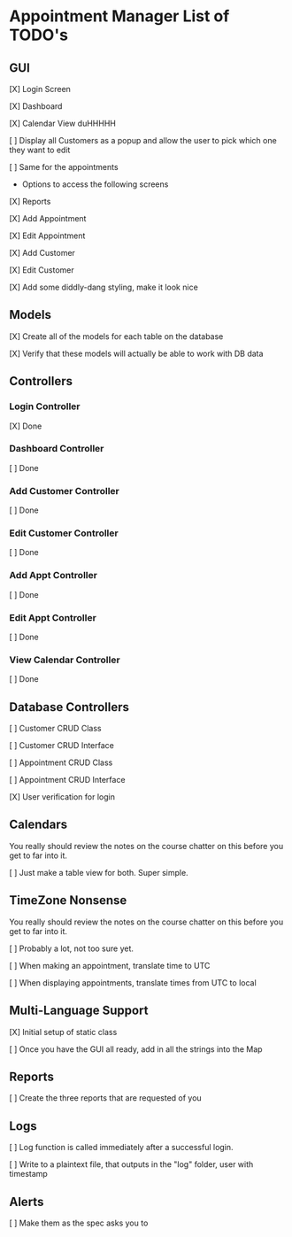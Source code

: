 # Appointment Manager List of TODO's

## GUI

[X] Login Screen

[X] Dashboard

[X] Calendar View duHHHHH

[ ] Display all Customers as a popup and allow the user to pick which one they want to edit

[ ] Same for the appointments
    
- Options to access the following screens

[X] Reports

[X] Add Appointment

[X] Edit Appointment

[X] Add Customer

[X] Edit Customer

[X] Add some diddly-dang styling, make it look nice


## Models

[X] Create all of the models for each table on the database

[X] Verify that these models will actually be able to work with DB data


## Controllers


### Login Controller

[X] Done


### Dashboard Controller

[ ] Done


### Add Customer Controller

[ ] Done


### Edit Customer Controller

[ ] Done


### Add Appt Controller

[ ] Done


### Edit Appt Controller

[ ] Done


### View Calendar Controller

[ ] Done


## Database Controllers

[ ] Customer CRUD Class

[ ] Customer CRUD Interface

[ ] Appointment CRUD Class

[ ] Appointment CRUD Interface

[X] User verification for login


## Calendars

You really should review the notes on the course chatter on this before you get
to far into it.

[ ] Just make a table view for both. Super simple.

## TimeZone Nonsense

You really should review the notes on the course chatter on this before you get
to far into it.

[ ] Probably a lot, not too sure yet.

[ ] When making an appointment, translate time to UTC

[ ] When displaying appointments, translate times from UTC to local



## Multi-Language Support

[X] Initial setup of static class

[ ] Once you have the GUI all ready, add in all the strings into the Map


## Reports

[ ] Create the three reports that are requested of you


## Logs

[ ] Log function is called immediately after a successful login.

[ ] Write to a plaintext file, that outputs in the "log" folder, user with timestamp


## Alerts

[ ] Make them as the spec asks you to